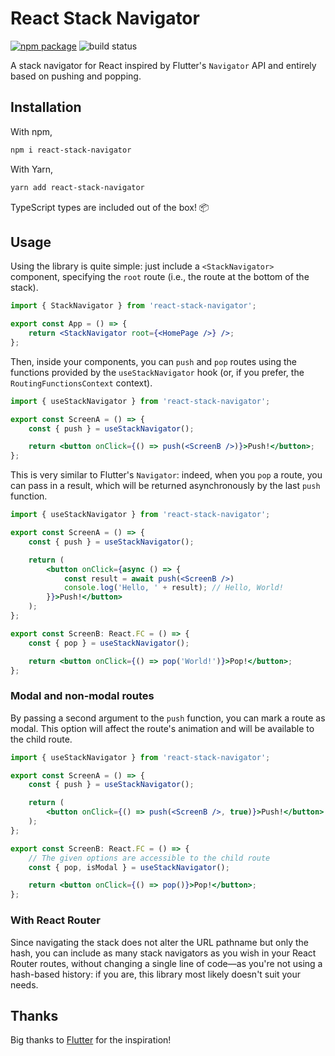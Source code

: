 # React Stack Navigator

[![npm package][npm-badge]][npm] ![build status][build-badge]

[npm]: https://www.npmjs.com/package/react-stack-navigator
[npm-badge]: https://badgen.net/npm/v/react-stack-navigator
[build-badge]: https://app.buddy.works/damianomagrini/react-stack-navigator/pipelines/pipeline/341819/badge.svg?token=e5daa5d3e303ec3297c953e5ba15c55dfd4e9b4d446a68a5572422a54db02fb1

A stack navigator for React inspired by Flutter's `Navigator` API and entirely based on pushing and popping.


## Installation

With npm,

```bash
npm i react-stack-navigator
```

With Yarn,

```bash
yarn add react-stack-navigator
```

TypeScript types are included out of the box! 📦


## Usage

Using the library is quite simple: just include a `<StackNavigator>` component, specifying the `root` route (i.e., the route at the bottom of the stack).

```jsx
import { StackNavigator } from 'react-stack-navigator';

export const App = () => {
	return <StackNavigator root={<HomePage />} />;
};
```

Then, inside your components, you can `push` and `pop` routes using the functions provided by the `useStackNavigator` hook (or, if you prefer, the `RoutingFunctionsContext` context).

```jsx
import { useStackNavigator } from 'react-stack-navigator';

export const ScreenA = () => {
	const { push } = useStackNavigator();

	return <button onClick={() => push(<ScreenB />)}>Push!</button>;
};
```

This is very similar to Flutter's `Navigator`: indeed, when you `pop` a route, you can pass in a result, which will be returned asynchronously by the last `push` function.

```jsx
import { useStackNavigator } from 'react-stack-navigator';

export const ScreenA = () => {
	const { push } = useStackNavigator();

	return (
		<button onClick={async () => {
			const result = await push(<ScreenB />)
			console.log('Hello, ' + result); // Hello, World!
		}}>Push!</button>
	);
};

export const ScreenB: React.FC = () => {
	const { pop } = useStackNavigator();

	return <button onClick={() => pop('World!')}>Pop!</button>;
};
```

### Modal and non-modal routes

By passing a second argument to the `push` function, you can mark a route as modal. This option will affect the route's animation and will be available to the child route.

```jsx
import { useStackNavigator } from 'react-stack-navigator';

export const ScreenA = () => {
	const { push } = useStackNavigator();

	return (
		<button onClick={() => push(<ScreenB />, true)}>Push!</button>
	);
};

export const ScreenB: React.FC = () => {
	// The given options are accessible to the child route
	const { pop, isModal } = useStackNavigator();

	return <button onClick={() => pop()}>Pop!</button>;
};
```

### With React Router

Since navigating the stack does not alter the URL pathname but only the hash, you can include as many stack navigators as you wish in your React Router routes, without changing a single line of code—as you're not using a hash-based history: if you are, this library most likely doesn't suit your needs.


## Thanks

Big thanks to [Flutter](https://flutter.dev/) for the inspiration!
